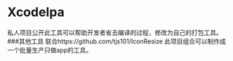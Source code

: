 # XcodeIpa
私人项目公开此工具可以帮助开发者省去编译的过程，修改为自己的打包工具。
###其他工具
联合https://github.com/tjs101/IconResize 此项目组合可以制作成一个批量生产只做app的工具。
